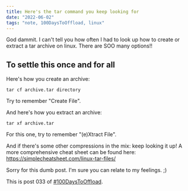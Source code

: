 ```yaml
---
title: Here's the tar command you keep looking for
date: "2022-06-02"
tags: "note, 100DaysToOffload, linux"
---
```


God dammit. I can't tell you how often I had to look up how to create or extract a tar archive on linux. There are SOO many options!!

## To settle this once and for all

Here's how you create an archive:

```
tar cf archive.tar directory
```

Try to remember "Create File".

And here's how you extract an archive:

```
tar xf archive.tar
```

For this one, try to remember "(e)Xtract File".

And if there's some other compressions in the mix: keep looking it up!
A more comprehensive cheat sheet can be found here: https://simplecheatsheet.com/linux-tar-files/

Sorry for this dumb post. I'm sure you can relate to my feelings. ;)

This is post 033 of [#100DaysToOffload](https://100daystooffload.com/).
